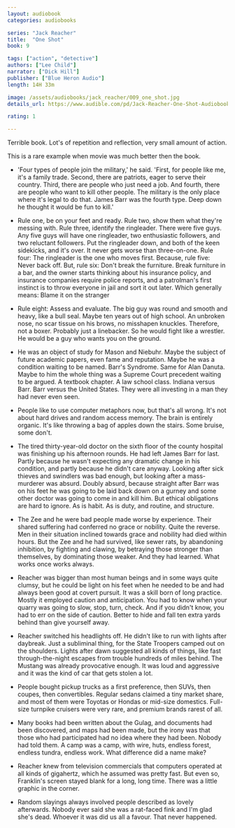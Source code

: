 ```yaml
---
layout: audiobook
categories: audiobooks

series: "Jack Reacher"
title:  "One Shot"
book: 9

tags: ["action", "detective"]
authors: ["Lee Child"]
narrator: ["Dick Hill"]
publisher: ["Blue Heron Audio"]
length: 14H 33m

image: /assets/audiobooks/jack_reacher/009_one_shot.jpg
details_url: https://www.audible.com/pd/Jack-Reacher-One-Shot-Audiobook/B00LI9GZTM

rating: 1

---
```


Terrible book. 
Lot's of repetition and reflection, very small amount of action.

This is a rare example when movie was much better then the book.

* 'Four types of people join the military,' he said. 'First, for people like me, it's a family trade. Second, there are patriots, eager to serve their country. Third, there are people who just need a job. And fourth, there are people who want to kill other people. The military is the only place where it's legal to do that. James Barr was the fourth type. Deep down he thought it would be fun to kill.'

* Rule one, be on your feet and ready. Rule two, show them what they're messing with. Rule three, identify the ringleader. There were five guys. Any five guys will have one ringleader, two enthusiastic followers, and two reluctant followers. Put the ringleader down, and both of the keen sidekicks, and it's over. It never gets worse than three-on-one. Rule four: The ringleader is the one who moves first. Because, rule five: Never back off. But, rule six: Don't break the furniture. Break furniture in a bar, and the owner starts thinking about his insurance policy, and insurance companies require police reports, and a patrolman's first instinct is to throw everyone in jail and sort it out later. Which generally means: Blame it on the stranger

* Rule eight: Assess and evaluate. The big guy was round and smooth and heavy, like a bull seal. Maybe ten years out of high school. An unbroken nose, no scar tissue on his brows, no misshapen knuckles. Therefore, not a boxer. Probably just a linebacker. So he would fight like a wrestler. He would be a guy who wants you on the ground.

* He was an object of study for Mason and Niebuhr. Maybe the subject of future academic papers, even fame and reputation. Maybe he was a condition waiting to be named. Barr's Syndrome. Same for Alan Danuta. Maybe to him the whole thing was a Supreme Court precedent waiting to be argued. A textbook chapter. A law school class. Indiana versus Barr. Barr versus the United States. They were all investing in a man they had never even seen.

* People like to use computer metaphors now, but that's all wrong. It's not about hard drives and random access memory. The brain is entirely organic. It's like throwing a bag of apples down the stairs. Some bruise, some don't.

* The tired thirty-year-old doctor on the sixth floor of the county hospital was finishing up his afternoon rounds. He had left James Barr for last. Partly because he wasn't expecting any dramatic change in his condition, and partly because he didn't care anyway. Looking after sick thieves and swindlers was bad enough, but looking after a mass-murderer was absurd. Doubly absurd, because straight after Barr was on his feet he was going to be laid back down on a gurney and some other doctor was going to come in and kill him. But ethical obligations are hard to ignore. As is habit. As is duty, and routine, and structure. 

* The Zee and he were bad people made worse by experience. Their shared suffering had conferred no grace or nobility. Quite the reverse. Men in their situation inclined towards grace and nobility had died within hours. But the Zee and he had survived, like sewer rats, by abandoning inhibition, by fighting and clawing, by betraying those stronger than themselves, by dominating those weaker. And they had learned. What works once works always.

* Reacher was bigger than most human beings and in some ways quite clumsy, but he could be light on his feet when he needed to be and had always been good at covert pursuit. It was a skill born of long practice. Mostly it employed caution and anticipation. You had to know when your quarry was going to slow, stop, turn, check. And if you didn't know, you had to err on the side of caution. Better to hide and fall ten extra yards behind than give yourself away.

* Reacher switched his headlights off. He didn't like to run with lights after daybreak. Just a subliminal thing, for the State Troopers camped out on the shoulders. Lights after dawn suggested all kinds of things, like fast through-the-night escapes from trouble hundreds of miles behind. The Mustang was already provocative enough. It was loud and aggressive and it was the kind of car that gets stolen a lot.

* People bought pickup trucks as a first preference, then SUVs, then coupes, then convertibles. Regular sedans claimed a tiny market share, and most of them were Toyotas or Hondas or mid-size domestics. Full-size turnpike cruisers were very rare, and premium brands rarest of all.

* Many books had been written about the Gulag, and documents had been discovered, and maps had been made, but the irony was that those who had participated had no idea where they had been. Nobody had told them. A camp was a camp, with wire, huts, endless forest, endless tundra, endless work. What difference did a name make?

* Reacher knew from television commercials that computers operated at all kinds of gigahertz, which he assumed was pretty fast. But even so, Franklin's screen stayed blank for a long, long time. There was a little graphic in the corner.

* Random slayings always involved people described as lovely afterwards. Nobody ever said she was a rat-faced fink and I'm glad she's dead. Whoever it was did us all a favour. That never happened.